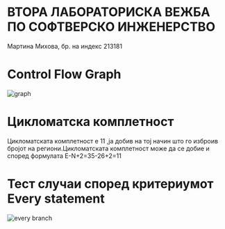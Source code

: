 # ВТОРА ЛАБОРАТОРИСКА ВЕЖБА ПО СОФТВЕРСКО ИНЖЕНЕРСТВО
Мартина Михова, бр. на индекс 213181
# Control Flow Graph
![graph](https://github.com/MartinaMihova/SI_2023_lab2_213181/assets/129439130/d48e635e-0ab8-44ab-9abd-e084ae7fd752)
# Цикломатска комплетност
Цикломатската комплетност е 11 ,ја добив на тој начин што го изброив бројот на региони.Цикломатската комплетност може да се добие и според формулата 
Е-N+2=35-26+2=11
# Тест случаи според критериумот Every statement
![every branch](https://github.com/MartinaMihova/SI_2023_lab2_213181/assets/129439130/777fa654-447f-48c8-b5c3-ae1dc5ed999e)


